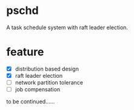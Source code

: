 # pschd
A task schedule system with raft leader election.

# feature
- [X] distribution based design
- [X] raft leader election
- [ ] network partition tolerance
- [ ] job compensation

to be continued......
